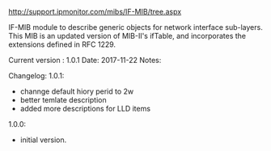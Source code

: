 http://support.ipmonitor.com/mibs/IF-MIB/tree.aspx

IF-MIB module to describe generic objects for network interface sub-layers. This MIB is an updated version of MIB-II's ifTable, and incorporates the extensions defined in RFC 1229.

Current version : 1.0.1
Date:                   2017-11-22
Notes:

Changelog:
1.0.1:
- channge default hiory perid to 2w
- better temlate description
- added more descriptions for LLD items

1.0.0:
- initial version.
